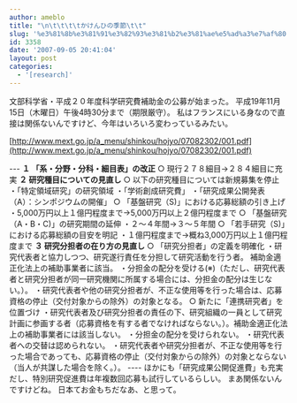 ```yaml
---
author: ameblo
title: "\n\t\t\t\tかけんひの季節\t\t"
slug: '%e3%81%8b%e3%81%91%e3%82%93%e3%81%b2%e3%81%ae%e5%ad%a3%e7%af%80'
id: 3358
date: '2007-09-05 20:41:04'
layout: post
categories:
  - '[research]'
---
```


文部科学省・平成２０年度科学研究費補助金の公募が始まった。 平成19年11月15日（木曜日）午後4時30分まで（期限厳守）。 私はフランスにいる身なので直接は関係ないんですけど、今年はいろいろ変わっているみたい。

[http://www.mext.go.jp/a_menu/shinkou/hojyo/07082302/001.pdf](http://www.mext.go.jp/a_menu/shinkou/hojyo/07082302/001.pdf)

--- **１ 「系・分野・分科・細目表」の改正** ○ 現行２７８細目→２８４細目に充実 **２ 研究種目についての見直し** ○ 以下の研究種目については新規募集を停止 ・「特定領域研究」の研究領域 ・「学術創成研究費」 ・「研究成果公開発表（A）：シンポジウムの開催」 ○ 「基盤研究（S)」における応募総額の引き上げ ・5,000万円以上１億円程度まで→5,000万円以上２億円程度まで ○ 「基盤研究（A・B・C)」の研究期間の延伸 ・２～４年間→３～５年間 ○ 「若手研究（S)」における応募総額の目安を明記 ・１億円程度まで→概ね3,000万円以上１億円程度まで **３ 研究分担者の在り方の見直し** ○ 「研究分担者」の定義を明確化 ・研究代表者と協力しつつ、研究遂行責任を分担して研究活動を行う者。 補助金適正化法上の補助事業者に該当。 ・分担金の配分を受ける(※)（ただし、研究代表者と研究分担者が同一研究機関に所属する場合には、分担金の配分は生じない。）。 ・研究代表者や他の研究分担者が、不正な使用等を行った場合は、応募資格の停止（交付対象からの除外）の対象となる。 ○ 新たに「連携研究者」を位置づけ ・研究代表者及び研究分担者の責任の下、研究組織の一員として研究計画に参画する者（応募資格を有する者でなければならない。）。補助金適正化法上の補助事業者には該当しない。 ・分担金の配分を受けられない。 ・研究代表者への交替は認められない。 ・研究代表者や研究分担者が、不正な使用等を行った場合であっても、応募資格の停止（交付対象からの除外）の対象とならない（当人が共謀した場合を除く。）。 ---- ほかにも「研究成果公開促進費」も充実だし、特別研究促進費は年複数回応募も試行しているらしい。 まあ関係ないんですけどね。 日本てお金もちだなあ、と思って。